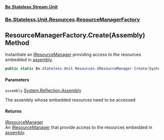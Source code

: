 #### [Be.Stateless.Stream.Unit](README.md 'README')
### [Be.Stateless.Unit.Resources](Be.Stateless.Unit.Resources.md 'Be.Stateless.Unit.Resources').[ResourceManagerFactory](ResourceManagerFactory.md 'Be.Stateless.Unit.Resources.ResourceManagerFactory')

## ResourceManagerFactory.Create(Assembly) Method

Instantiate an [IResourceManager](IResourceManager.md 'Be.Stateless.Unit.Resources.IResourceManager') providing access to the resources embedded in [assembly](ResourceManagerFactory.Create(Assembly).md#Be.Stateless.Unit.Resources.ResourceManagerFactory.Create(System.Reflection.Assembly).assembly 'Be.Stateless.Unit.Resources.ResourceManagerFactory.Create(System.Reflection.Assembly).assembly').

```csharp
public static Be.Stateless.Unit.Resources.IResourceManager Create(System.Reflection.Assembly assembly);
```
#### Parameters

<a name='Be.Stateless.Unit.Resources.ResourceManagerFactory.Create(System.Reflection.Assembly).assembly'></a>

`assembly` [System.Reflection.Assembly](https://docs.microsoft.com/en-us/dotnet/api/System.Reflection.Assembly 'System.Reflection.Assembly')

The assembly whose embedded resources need to be accessed

#### Returns
[IResourceManager](IResourceManager.md 'Be.Stateless.Unit.Resources.IResourceManager')  
An [IResourceManager](IResourceManager.md 'Be.Stateless.Unit.Resources.IResourceManager') that provide access to the resources embedded in [assembly](ResourceManagerFactory.Create(Assembly).md#Be.Stateless.Unit.Resources.ResourceManagerFactory.Create(System.Reflection.Assembly).assembly 'Be.Stateless.Unit.Resources.ResourceManagerFactory.Create(System.Reflection.Assembly).assembly').